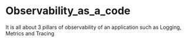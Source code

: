 # Observability_as_a_code
It is all about 3 pillars of observability of an application such as Logging, Metrics and Tracing

